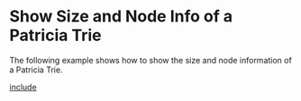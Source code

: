 # Show Size and Node Info of a Patricia Trie

The following example shows how to show the size and node information of a Patricia Trie.

[include](index.js)
